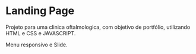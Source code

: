 # Landing Page
 Projeto para uma clinica oftalmologica, com objetivo de portfólio, utilizando HTML e CSS e JAVASCRIPT.

 Menu responsivo e Slide.

